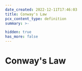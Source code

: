 ```yaml
---
date_created: 2022-12-11T17:46:03
title: Conway's Law
pcx_content_type: definition
summary: >-

hidden: true
has_more: false
---
```


# Conway's Law
